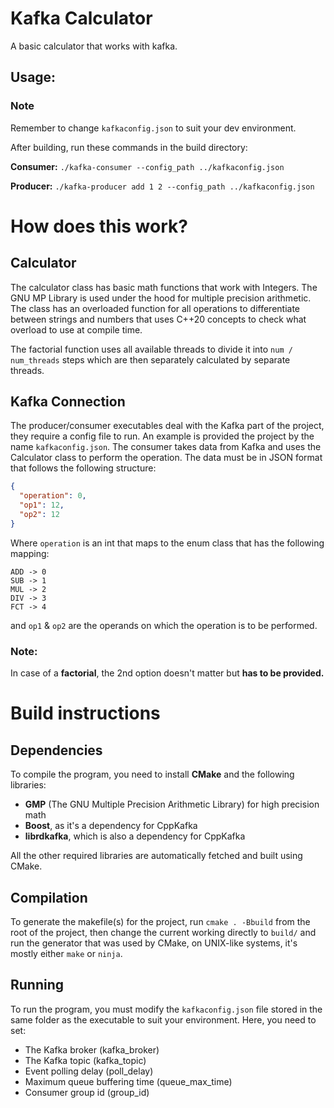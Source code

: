 # Kafka Calculator

A basic calculator that works with kafka.

## Usage:

### Note
Remember to change `kafkaconfig.json` to suit your dev environment.

After building, run these commands in the build directory:

**Consumer:** `./kafka-consumer --config_path ../kafkaconfig.json`

**Producer:** `./kafka-producer add 1 2 --config_path ../kafkaconfig.json`

# How does this work?

## Calculator

The calculator class has basic math functions that work with Integers. The GNU MP Library is used under the hood for multiple precision arithmetic. The class has an overloaded function for all operations to differentiate between strings and numbers that uses C++20 concepts to check what overload to use at compile time.

The factorial function uses all available threads to divide it into `num / num_threads` steps which are then separately calculated by separate threads.

## Kafka Connection

The producer/consumer executables deal with the Kafka part of the project, they require a config file to run. An example is provided the project by the name `kafkaconfig.json`. The consumer takes data from Kafka and uses the Calculator class to perform the operation. The data must be in JSON format that follows the following structure:

```json
{
  "operation": 0,
  "op1": 12,
  "op2": 12
}
```

Where `operation` is an int that maps to the enum class that has the following mapping:

```
ADD -> 0
SUB -> 1
MUL -> 2
DIV -> 3
FCT -> 4
```

and `op1` & `op2` are the operands on which the operation is to be performed.

### Note:

In case of a **factorial**, the 2nd option doesn't matter but **has to be provided.**

# Build instructions

## Dependencies

To compile the program, you need to install **CMake** and the following libraries:

- **GMP** (The GNU Multiple Precision Arithmetic Library) for high precision math
- **Boost**, as it's a dependency for CppKafka
- **librdkafka**, which is also a dependency for CppKafka

All the other required libraries are automatically fetched and built using CMake.

## Compilation

To generate the makefile(s) for the project, run `cmake . -Bbuild` from the root of the project, then change the current working directly to `build/` and run the generator that was used by CMake, on UNIX-like systems, it's mostly either `make` or `ninja`.

## Running

To run the program, you must modify the `kafkaconfig.json` file stored in the same folder as the executable to suit your environment. Here, you need to set:

- The Kafka broker (kafka_broker)
- The Kafka topic (kafka_topic)
- Event polling delay (poll_delay)
- Maximum queue buffering time (queue_max_time)
- Consumer group id (group_id)
